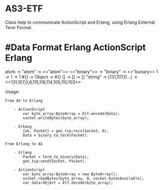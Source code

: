 # AS3-ETF

Class help to communicate ActionScript and Erlang, using Erlang External Term Format.

#Data Format
Erlang                  ActionScript            Erlang
=======================================================================================
atom            ->      "atom"          ->      <<"atom">>
<<"binary">>    ->      "binary"        ->      <<"bunary>>
1               ->      1               ->      1
#{}             ->      Object          ->      #{}
[]              ->      []              ->      []
"string"        ->      [131,107,0...]  ->      <<131,107,0,6,115,116,114,105,110,103>>

Usage: 

    From AS to Erlang
    
        - ActionScript
            var byte_array:ByteArray = Etf.encode(Data);
            socket.writeBytes(byte_array);
            
        - Erkang 
            {ok, Packet} = gen_tcp:recv(Socket, 0),
            Data = binary_to_term(Packet).
            
    From Erlang to AS
    
        - Erlang
            Packet = term_to_binary(Data), 
            gen_tcp:send(Socket, Packet).
            
        - ActionScript
            var byte_array:ByteArray = new ByteArray();
            socket.readBytes(byte_array, 0, socket.bytesAvailable);
            var data:Object = Etf.decode(byte_array);
    
